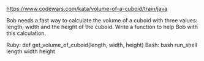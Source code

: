 https://www.codewars.com/kata/volume-of-a-cuboid/train/java

Bob needs a fast way to calculate the volume of a cuboid with three values: length, width and the height of the cuboid.
Write a function to help Bob with this calculation.

Ruby: def get_volume_of_cuboid(length, width, height) Bash: bash run_shell length width height
